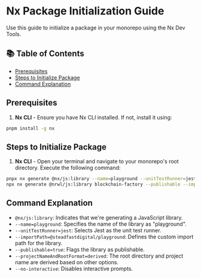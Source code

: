 # Nx Package Initialization Guide

Use this guide to initialize a package in your monorepo using the Nx Dev Tools.

## 📚 Table of Contents

- [Prerequisites](#prerequisites)
- [Steps to Initialize Package](#steps-to-initialize-package)
- [Command Explanation](#command-explanation)

## Prerequisites

1. **Nx CLI** - Ensure you have Nx CLI installed. If not, install it using:
```bash
pnpm install -g nx
```

## Steps to Initialize Package

1. **Nx CLI** - Open your terminal and navigate to your monorepo's root directory. Execute the following command:
```bash
pnpx nx generate @nx/js:library --name=playground --unitTestRunner=jest --importPath=@steadfastdigital/playground --publishable=true --projectNameAndRootFormat=derived --no-interactive
npx nx generate @nrwl/js:library blockchain-factory --publishable --importPath=@steadfastdigital/blockchain-factory --unitTestRunner=jest --projectNameAndRootFormat=derived
```

## Command Explanation

- `@nx/js:library`: Indicates that we're generating a JavaScript library.
- `--name=playground`: Specifies the name of the library as "playground".
- `--unitTestRunner=jest`: Selects Jest as the unit test runner.
- `--importPath=@steadfastdigital/playground`: Defines the custom import path for the library.
- `--publishable=true`: Flags the library as publishable.
- `--projectNameAndRootFormat=derived`: The root directory and project name are derived based on other options.
- `--no-interactive`: Disables interactive prompts.
